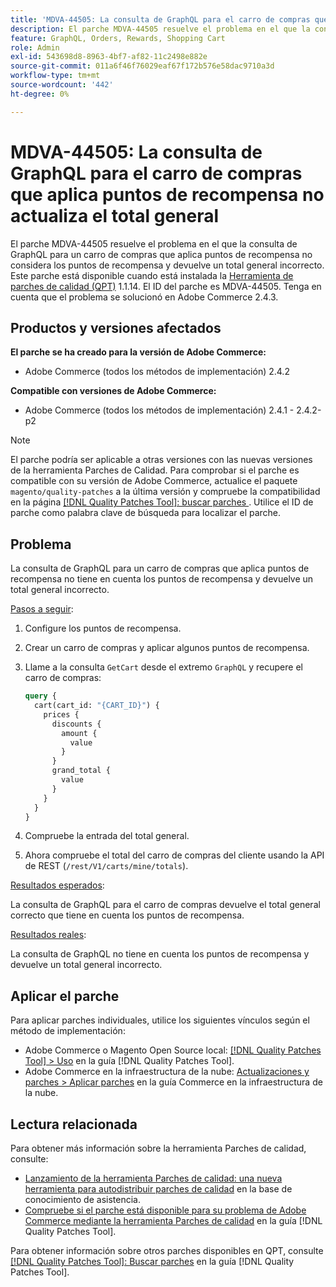 ```yaml
---
title: 'MDVA-44505: La consulta de GraphQL para el carro de compras que aplica puntos de recompensa no actualiza el total general'
description: El parche MDVA-44505 resuelve el problema en el que la consulta de GraphQL para un carro de compras que aplica puntos de recompensa no considera los puntos de recompensa y devuelve un total general incorrecto. Este parche está disponible cuando está instalada la [Quality Patches Tool (QPT)](https://experienceleague.adobe.com/en/docs/commerce-operations/tools/quality-patches-tool/quality-patches-tool-to-self-serve-quality-patches) 1.1.14. El ID del parche es MDVA-44505. Tenga en cuenta que el problema se solucionó en Adobe Commerce 2.4.3.
feature: GraphQL, Orders, Rewards, Shopping Cart
role: Admin
exl-id: 543698d8-8963-4bf7-af82-11c2498e882e
source-git-commit: 011a6f46f76029eaf67f172b576e58dac9710a3d
workflow-type: tm+mt
source-wordcount: '442'
ht-degree: 0%

---
```


# MDVA-44505: La consulta de GraphQL para el carro de compras que aplica puntos de recompensa no actualiza el total general

El parche MDVA-44505 resuelve el problema en el que la consulta de GraphQL para un carro de compras que aplica puntos de recompensa no considera los puntos de recompensa y devuelve un total general incorrecto. Este parche está disponible cuando está instalada la [Herramienta de parches de calidad (QPT)](https://experienceleague.adobe.com/en/docs/commerce-operations/tools/quality-patches-tool/quality-patches-tool-to-self-serve-quality-patches) 1.1.14. El ID del parche es MDVA-44505. Tenga en cuenta que el problema se solucionó en Adobe Commerce 2.4.3.

## Productos y versiones afectados

**El parche se ha creado para la versión de Adobe Commerce:**

* Adobe Commerce (todos los métodos de implementación) 2.4.2

**Compatible con versiones de Adobe Commerce:**

* Adobe Commerce (todos los métodos de implementación) 2.4.1 - 2.4.2-p2

>[!NOTE]
>
>El parche podría ser aplicable a otras versiones con las nuevas versiones de la herramienta Parches de Calidad. Para comprobar si el parche es compatible con su versión de Adobe Commerce, actualice el paquete `magento/quality-patches` a la última versión y compruebe la compatibilidad en la página [[!DNL Quality Patches Tool]: buscar parches ](https://experienceleague.adobe.com/en/docs/commerce-operations/tools/quality-patches-tool/quality-patches-tool-to-self-serve-quality-patches). Utilice el ID de parche como palabra clave de búsqueda para localizar el parche.

## Problema

La consulta de GraphQL para un carro de compras que aplica puntos de recompensa no tiene en cuenta los puntos de recompensa y devuelve un total general incorrecto.

<u>Pasos a seguir</u>:

1. Configure los puntos de recompensa.
1. Crear un carro de compras y aplicar algunos puntos de recompensa.
1. Llame a la consulta `GetCart` desde el extremo `GraphQL` y recupere el carro de compras:

   ```GraphQL
   query {
     cart(cart_id: "{CART_ID}") {
       prices {
         discounts {
           amount {
             value
           }
         }
         grand_total {
           value
         }
       }
     }
   }
   ```

1. Compruebe la entrada del total general.
1. Ahora compruebe el total del carro de compras del cliente usando la API de REST (`/rest/V1/carts/mine/totals`).

<u>Resultados esperados</u>:

La consulta de GraphQL para el carro de compras devuelve el total general correcto que tiene en cuenta los puntos de recompensa.

<u>Resultados reales</u>:

La consulta de GraphQL no tiene en cuenta los puntos de recompensa y devuelve un total general incorrecto.

## Aplicar el parche

Para aplicar parches individuales, utilice los siguientes vínculos según el método de implementación:

* Adobe Commerce o Magento Open Source local: [[!DNL Quality Patches Tool] > Uso](/help/tools/quality-patches-tool/usage.md) en la guía [!DNL Quality Patches Tool].
* Adobe Commerce en la infraestructura de la nube: [Actualizaciones y parches > Aplicar parches](https://experienceleague.adobe.com/docs/commerce-cloud-service/user-guide/develop/upgrade/apply-patches.html) en la guía Commerce en la infraestructura de la nube.

## Lectura relacionada

Para obtener más información sobre la herramienta Parches de calidad, consulte:

* [Lanzamiento de la herramienta Parches de calidad: una nueva herramienta para autodistribuir parches de calidad](https://experienceleague.adobe.com/en/docs/commerce-operations/tools/quality-patches-tool/quality-patches-tool-to-self-serve-quality-patches) en la base de conocimiento de asistencia.
* [Compruebe si el parche está disponible para su problema de Adobe Commerce mediante la herramienta Parches de calidad](/help/tools/quality-patches-tool/patches-available-in-qpt/check-patch-for-magento-issue-with-magento-quality-patches.md) en la guía [!DNL Quality Patches Tool].

Para obtener información sobre otros parches disponibles en QPT, consulte [[!DNL Quality Patches Tool]: Buscar parches](https://experienceleague.adobe.com/tools/commerce-quality-patches/index.html) en la guía [!DNL Quality Patches Tool].
